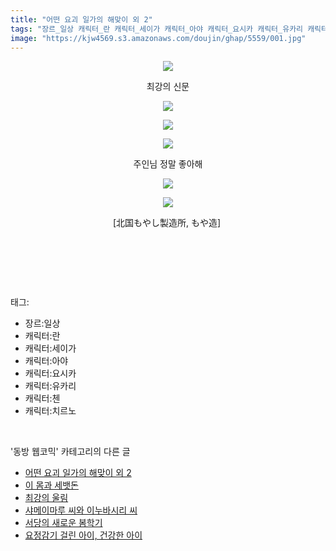 ```yaml
---
title: "어떤 요괴 일가의 해맞이 외 2"
tags: "장르_일상 캐릭터_란 캐릭터_세이가 캐릭터_아야 캐릭터_요시카 캐릭터_유카리 캐릭터_첸 캐릭터_치르노 北国もやし製造所 もや造 동방_웹코믹"
image: "https://kjw4569.s3.amazonaws.com/doujin/ghap/5559/001.jpg"
---
```

<div class="article">
<p style="text-align: center; clear: none; float: none;"><img src="{{ site.imgserver3 }}/ghap/5559/001.jpg"/></p>
<p style="text-align: center; clear: none; float: none;">최강의 신문</p>
<p style="text-align: center; clear: none; float: none;"><img src="{{ site.imgserver3 }}/ghap/5559/002.jpg"/></p>
<p style="text-align: center; clear: none; float: none;"><img src="{{ site.imgserver3 }}/ghap/5559/003.jpg"/></p>
<p style="text-align: center; clear: none; float: none;"><img src="{{ site.imgserver3 }}/ghap/5559/004.jpg"/></p>
<p style="text-align: center; clear: none; float: none;">주인님 정말 좋아해</p>
<p style="text-align: center; clear: none; float: none;"><img src="{{ site.imgserver3 }}/ghap/5559/005.jpg"/></p>
<p style="text-align: center; clear: none; float: none;"><img src="{{ site.imgserver3 }}/ghap/5559/006.jpg"/></p>
<p style="text-align: center; clear: none; float: none;">[北国もやし製造所, もや造] </p>
<p style="text-align: center; clear: none; float: none;"><br/></p>
<p><br/></p>
</div><br/>
<div class="tagTrail">
<p>태그: </p>
<ul>
<li>장르:일상</li>
<li>캐릭터:란</li>
<li>캐릭터:세이가</li>
<li>캐릭터:아야</li>
<li>캐릭터:요시카</li>
<li>캐릭터:유카리</li>
<li>캐릭터:첸</li>
<li>캐릭터:치르노</li>
</ul>
</div><br/>
<div class="another">
<p>'동방 웹코믹' 카테고리의 다른 글</p>
<ul>
<li><a href="/ghap_5559">어떤 요괴 일가의 해맞이 외 2</a></li>
<li><a href="/ghap_5558">이 몸과 세뱃돈</a></li>
<li><a href="/ghap_5557">최강의 울림</a></li>
<li><a href="/ghap_5556">샤메이마루 씨와 이누바시리 씨</a></li>
<li><a href="/ghap_5555">서당의 새로운 봄학기</a></li>
<li><a href="/ghap_5554">요정감기 걸린 아이, 건강한 아이</a></li>
</ul>
</div><br/>
